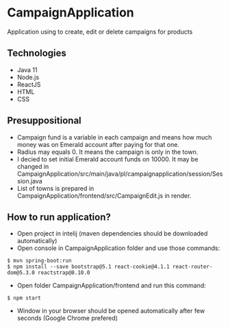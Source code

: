 # CampaignApplication
Application using to create, edit or delete campaigns for products
## Technologies
* Java 11
* Node.js
* ReactJS
* HTML
* CSS
## Presuppositional
* Campaign fund is a variable in each campaign and means how much money was on Emerald account after paying for that one. 
* Radius may equals 0. It means the campaign is only in the town.
* I decied to set initial Emerald account funds on 10000. It may be changed in CampaignApplication/src/main/java/pl/campaignapplication/session/Session.java
* List of towns is prepared in CampaignApplication/frontend/src/CampaignEdit.js in render. 
## How to run application?
* Open project in intelij (maven dependencies should be downloaded automatically)
* Open console in CampaignApplication folder and use those commands:
```
$ mvn spring-boot:run
$ npm install --save bootstrap@5.1 react-cookie@4.1.1 react-router-dom@5.3.0 reactstrap@8.10.0
```
* Open folder CampaignApplication/frontend and run this command:
```
$ npm start
```
* Window in your browser should be opened automatically after few seconds (Google Chrome prefered)
